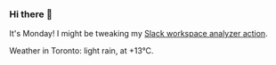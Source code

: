 ### Hi there :wave:

It's Monday! I might be tweaking my [Slack workspace analyzer action](https://github.com/bewuethr/slack-analyzer).

Weather in Toronto: light rain, at +13°C.
